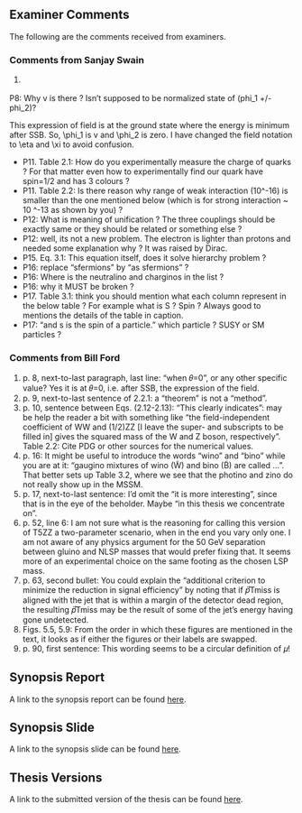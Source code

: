 ## Examiner Comments

The following are the comments received from examiners. 

### Comments from Sanjay Swain

1. <div class="text-purple">
  P8: Why v is there ? Isn’t supposed to be normalized state of (phi_1 +/- phi_2)?
</div>
<div class="text-green mb-2 ml-4">
  This expression of field is at the ground state where the energy is minimum after SSB. So, \phi_1 is v and \phi_2 is zero. I have changed the field notation to \eta and \xi to avoid confusion. 
</div>

- P11. Table 2.1: How do you experimentally measure the charge of quarks ? For that matter even how to experimentally find our quark have spin=1/2 and has 3 colours ?
- P11. Table 2.2: Is there reason why range of weak interaction (10^-16) is smaller than the one mentioned below (which is for strong interaction ~ 10 ^-13 as shown by you) ?
- P12: What is meaning of unification ? The three couplings should be exactly same or they should be related or something else ? 
- P12: well, its not a new problem. The electron is lighter than protons and needed some explanation why ? It was raised by Dirac.
- P15. Eq. 3.1: This equation itself, does it solve hierarchy problem ?
- P16: replace “sfermions” by “as sfermions” ?
- P16: Where is the neutralino and charginos in the list ?
- P16: why it MUST be broken ?
- P17. Table 3.1:  think you should mention what each column represent in the below table ? For example what is S ?  Spin ? Always good to mentions the details of the table in caption.
- P17: “and s is the spin of a particle.” which particle ? SUSY or SM particles ?


### Comments from Bill Ford

1. p. 8, next-to-last paragraph, last line: “when 𝜃=0”, or any other specific value? 
Yes it is at 𝜃=0, i.e. after SSB, the expression of the field.
2. p. 9, next-to-last sentence of 2.2.1: a “theorem” is not a “method”.
3. p. 10, sentence between Eqs. (2.12-2.13): “This clearly indicates”: may be help the reader a bit with something like “the field-independent coefficient of WW and (1/2)ZZ [I leave the super- and subscripts to be filled in] gives the squared mass of the W and Z boson, respectively”.
Table 2.2: Cite PDG or other sources for the numerical values.
4. p. 16: It might be useful to introduce the words “wino” and “bino” while you are at it: “gaugino mixtures of wino (W̃) and bino (B̃) are called …”. That better sets up Table 3.2, where we see that the photino and zino do not really show up in the MSSM.
5. p. 17, next-to-last sentence: I’d omit the “it is more interesting”, since that is in the eye of the beholder. Maybe “in this thesis we concentrate on”.
6. p. 52, line 6: I am not sure what is the reasoning for calling this version of T5ZZ a two-parameter scenario, when in the end you vary only one. I am not aware of any physics argument for the 50 GeV separation between gluino and NLSP masses that would prefer fixing that. It seems more of an experimental choice on the same footing as the chosen LSP mass.
7. p. 63, second bullet: You could explain the “additional criterion to minimize the reduction in signal efficiency” by noting that if 𝑝⃗Tmiss is aligned with the jet that is within a margin of the detector dead region, the resulting 𝑝⃗Tmiss may be the result of some of the jet’s energy having gone undetected.
8. Figs. 5.5, 5.9: From the order in which these figures are mentioned in the text, it looks as if either the figures or their labels are swapped.
9. p. 90, first sentence: This wording seems to be a circular definition of 𝜇!

## Synopsis Report
A link to the synopsis report can be found [here](). 

## Synopsis Slide
A link to the synopsis slide can be found [here](). 

## Thesis Versions
A link to the submitted version of the thesis can be found [here](). 

